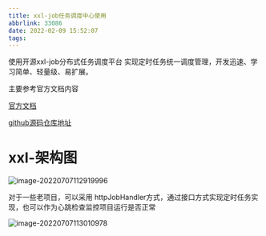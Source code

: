 ```yaml
---
title: xxl-job任务调度中心使用
abbrlink: 33086
date: 2022-02-09 15:52:07
tags:
---
```


使用开源xxl-job分布式任务调度平台 实现定时任务统一调度管理，开发迅速、学习简单、轻量级、易扩展。

<!--more-->

主要参考官方文档内容

[官方文档](https://www.xuxueli.com/xxl-job/)

[github源码仓库地址](https://github.com/xuxueli/xxl-job)

# xxl-架构图

![image-20220707112919996](http://lzcoder.cn/image-20220707112919996.png)

对于一些老项目，可以采用 httpJobHandler方式，通过接口方式实现定时任务实现，也可以作为心跳检查监控项目运行是否正常

![image-20220707113010978](http://lzcoder.cn/image-20220707113010978.png)

